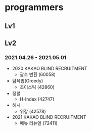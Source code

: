 # programmers

## Lv1


## Lv2
### 2021.04.26 - 2021.05.01 

- 2020 KAKAO BLIND RECRUITMENT 
    - 괄호 변환 (60058)
- 탐욕법(Greedy)
    - 조이스틱 (42860)
- 정렬
    - H-Index (42747)
- 해시
    - 위장 (42578)
- 2021 KAKAO BLIND RECRUITMENT
    - 메뉴 리뉴얼 (72411)
 



